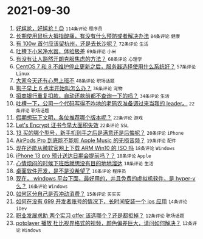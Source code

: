 # 2021-09-30

1. [好尴尬，好尴尬！😑](https://www.v2ex.com/t/805343) `114条评论` `程序员`
1. [长期使用鼠标大拇指酸痛，有没有什么预防或者解决办法](https://www.v2ex.com/t/805297) `84条评论` `健康`
1. [有 100w 首付应该留杭州，还是去长沙呢？](https://www.v2ex.com/t/805353) `72条评论` `生活`
1. [吐槽下小米净水器，体验极差](https://www.v2ex.com/t/805299) `69条评论` `小米`
1. [有没有让人豁然开朗克服焦虑的方法？](https://www.v2ex.com/t/805311) `68条评论` `心理学`
1. [CentOS 7 和 8 不维护停止更新之后，服务器选择使用什么系统好？](https://www.v2ex.com/t/805300) `57条评论` `Linux`
1. [大家今天还有心思上班不](https://www.v2ex.com/t/805324) `48条评论` `职场话题`
1. [狗子早上 6 点半开始叫怎么办？](https://www.v2ex.com/t/805305) `36条评论` `宠物`
1. [招商银行重复扣款，自动还款前都不查询一下的吗？](https://www.v2ex.com/t/805427) `34条评论` `生活`
1. [吐槽一下，公司一个代码写得不咋地的老码农准备调过来当我的 leader。](https://www.v2ex.com/t/805390) `22条评论` `职场话题`
1. [假期想玩下文明，各位推荐哪个版本呢？](https://www.v2ex.com/t/805370) `22条评论` `游戏`
1. [Let's Encrypt 证书今早大面积失效](https://www.v2ex.com/t/805339) `22条评论` `SSL`
1. [13 买的哪个型号，新手机到手之后是满意还是后悔呢？](https://www.v2ex.com/t/805364) `20条评论` `iPhone`
1. [AirPods Pro 到底能不能听 Apple Music 的无损音频？](https://www.v2ex.com/t/805351) `19条评论` `配件`
1. [现在还能从微软官网上下载 ARM Win10 的 ISO 吗](https://www.v2ex.com/t/805352) `18条评论` `Windows`
1. [iPhone 13 pro 预计送达日期会提前吗？？](https://www.v2ex.com/t/805323) `18条评论` `Apple`
1. [心情烦闷的时候下班后就想没有目的地地溜达](https://www.v2ex.com/t/805301) `18条评论` `生活`
1. [桌面软件开发，是不是没希望了](https://www.v2ex.com/t/805344) `16条评论` `程序员`
1. [现在， windows 平台下面，最好用的，并且免费的虚拟机软件，是 hyper-v 么？](https://www.v2ex.com/t/805340) `16条评论` `Windows`
1. [如何区分自己是否冲动消费？](https://www.v2ex.com/t/805414) `15条评论` `买买买`
1. [如何在没有 699 开发者账号的情况下，长时间安装一个 ios 应用](https://www.v2ex.com/t/805383) `14条评论` `iDev`
1. [职业发展求助 两个实习 offer 该选哪个？还是都拒掉？](https://www.v2ex.com/t/805397) `12条评论` `职场话题`
1. [potplayer 播放 杜比视界格式的视频，颜色偏差巨大，请问如何解决？](https://www.v2ex.com/t/805395) `12条评论` `Windows`
